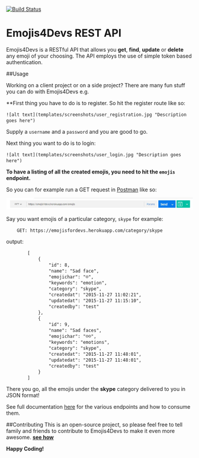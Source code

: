 [![Build Status](https://travis-ci.org/andela-fokosun/Checkpoint3.svg)](https://travis-ci.org/andela-fokosun/Checkpoint3)

# Emojis4Devs REST API

Emojis4Devs is a RESTful API that allows you **get**, **find**, **update** or **delete** any emoji of your choosing. The API employs the use of simple token based authentication.

##Usage

Working on a client project or on a side project? There are many fun stuff you can do with Emojis4Devs e.g.

**First thing you have to do is to register. So hit the register route like so:


    ![alt text](templates/screenshots/user_registration.jpg "Description goes here")

Supply a `username` and a `password` and you are good to go.

Next thing you want to do is to login:

    ![alt text](templates/screenshots/user_login.jpg "Description goes here")

**To have a listing of all the created emojis, you need to hit the `emojis` endpoint.**

So you can for example run a GET request in [Postman](https://www.getpostman.com/) like so:

![alt text](templates/screenshots/get_all_emojis.jpg "Description goes here")

Say you want emojis of a particular category, `skype` for example:

        GET: https://emojisfordevs.herokuapp.com/category/skype

output:

            [
                {
                    "id": 8,
                    "name": "Sad face",
                    "emojichar": "☹",
                    "keywords": "emotion",
                    "category": "skype",
                    "createdat": "2015-11-27 11:02:21",
                    "updatedat": "2015-11-27 11:15:10",
                    "createdby": "test"
                },
                {
                    "id": 9,
                    "name": "Sad faces",
                    "emojichar": "☹☹",
                    "keywords": "emotions",
                    "category": "skype",
                    "createdat": "2015-11-27 11:48:01",
                    "updatedat": "2015-11-27 11:48:01",
                    "createdby": "test"
                }
            ]

There you go, all the emojis under the **skype** category delivered to you in JSON format!

See full documentation [here](https://emojis4devs.herokuapp.com/) for the various endpoints and how to consume them.

##Contributing
This is an open-source project, so please feel free to tell family and friends to contribute to Emojis4Devs to make it even more awesome. [**see how**](https://github.com/andela-fokosun/Checkpoint3/wiki/Contributing)

**Happy Coding!**
